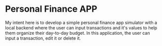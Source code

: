 # Personal Finance APP
 My intent here is to develop a simple personal finance app simulator with a local backend where the user can input transactions and it's values to help them organize their day-to-day budget. In this application, the user can input a transaction, edit it or delete it.
